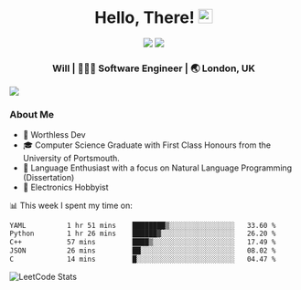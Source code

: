 <div align="center">
  <h1> Hello, There! <img src="https://media.giphy.com/media/hvRJCLFzcasrR4ia7z/giphy.gif" width="25px"></h1>
</div>

<p align="center">
    <a href="https://linkedin.com/in/willgreen98" alt="LinkedIn">
	    <img src="https://img.shields.io/badge/-LinkedIn-0e76a8?style=flat-square&logo=Linkedin&logoColor=white"/></a>
    <a href="https://twitter.com/Will_Green98" alt="Tweeter">
        <img src="https://img.shields.io/badge/-Twitter-00acee?style=flat-square&logo=Twitter&logoColor=white"/></a>
</p>

<div align="center">
	<h3> Will | 👨🏻‍💻 Software Engineer | 🌏 London, UK </h3>
</div>

![](https://visitor-badge.glitch.me/badge?page_id=willgreen98.visitor-badge)

### About Me

- 🥰 Worthless Dev
- 🎓 Computer Science Graduate with First Class Honours from the University of Portsmouth.
- 📖 Language Enthusiast with a focus on Natural Language Programming (Dissertation)
- 🤖 Electronics Hobbyist

📊 This week I spent my time on:
<!--START_SECTION:waka-->

```txt
YAML          1 hr 51 mins    ████████▒░░░░░░░░░░░░░░░░   33.60 %
Python        1 hr 26 mins    ██████▓░░░░░░░░░░░░░░░░░░   26.20 %
C++           57 mins         ████▒░░░░░░░░░░░░░░░░░░░░   17.49 %
JSON          26 mins         ██░░░░░░░░░░░░░░░░░░░░░░░   08.02 %
C             14 mins         █░░░░░░░░░░░░░░░░░░░░░░░░   04.47 %
```

<!--END_SECTION:waka-->

![LeetCode Stats](https://leetcard.jacoblin.cool/WillGreen98?theme=unicorn&font=JetBrains%20Mono&ext=activity)
